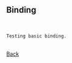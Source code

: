 ## Binding
<br/>

    Testing basic binding.

<br/>[Back](https://github.com/ManuCanedo/DailyCodingChallenges-Cpp)